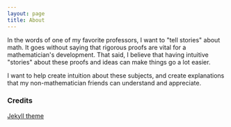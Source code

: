 ```yaml
---
layout: page
title: About
---
```


In the words of one of my favorite professors, I want to "tell stories" about math. It goes without saying that rigorous proofs are vital for a mathematician's development. That said, I believe that having intuitive "stories" about these proofs and ideas can make things go a lot easier.

I want to help create intuition about these subjects, and create explanations that my non-mathematician friends can understand and appreciate.

### Credits

[Jekyll theme](https://github.com/ronv/sidey)
